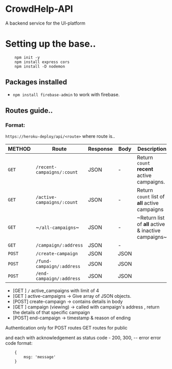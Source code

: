 # CrowdHelp-API

A backend service for the UI-platform

# Setting up the base..

```
    npm init -y
    npm install express cors
    npm install -D nodemon
```

## Packages installed

- `npm install firebase-admin` to work with firebase.

## Routes guide..

### Format:

`https://heroku-deploy/api/<route>`
where route is..

| METHOD | Route                      | Response | Body | Description                                          |
| ------ | -------------------------- | -------- | ---- | ---------------------------------------------------- |
| `GET`  | `/recent-campaigns/:count` | JSON     | -    | Return `count` **recent** active campaigns.          |
| `GET`  | `/active-campaigns/:count` | JSON     | -    | Return `count` list of **all** active campaigns      |
| `GET`  | ~`/all-campaigns`~         | JSON     | -    | ~Return list of **all** active & inactive campaigns~ |
| `GET`  | `/campaign/:address`       | JSON     | -    |                                                      |
| `POST` | `/create-campaign`         | JSON     | JSON |                                                      |
| `POST` | `/fund-campaign/:address`  | JSON     | JSON |                                                      |
| `POST` | `/end-campaign/:address`   | JSON     | JSON |                                                      |

- [GET ] `/` active_campaigns with limit of 4
- [GET ] active-campaigns -> Give array of JSON objects.
- [POST] create-campaign -> contains details in body
- [GET ] campaign (viewing) -> called with campaign's address , return the details of that specific campaign
- [POST] end-campaign -> timestamp & reason of ending

Authentication only for POST routes
GET routes for public

and each with acknowledgement as
status code - 200, 300, -- error error code
format:

```
    {
        msg: 'message'
    }
```
